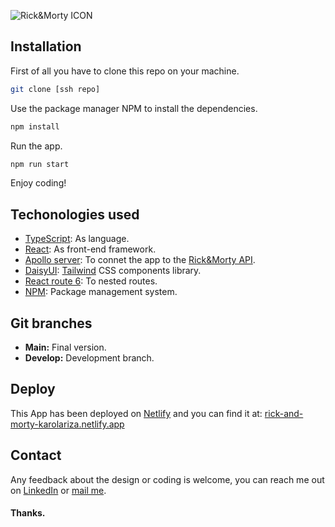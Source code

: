 ![Rick&Morty ICON]([https://drive.google.com/file/d/1VOAB1xFbuwHIDuLjdIoj023oAe0x2sSI/view?usp=sharing](https://www.pngmart.com/files/3/Rick-And-Morty-PNG-Pic.png))

## Installation

First of all you have to clone this repo on your machine.

```bash
git clone [ssh repo]
```

Use the package manager NPM to install the dependencies.

```bash
npm install
```

Run the app.

```bash
npm run start
```

Enjoy coding! 

## Techonologies used

- [TypeScript](https://www.typescriptlang.org/): As language.
- [React](https://reactjs.org/): As front-end framework. 
- [Apollo server](https://www.apollographql.com/docs/apollo-server/): To connet the app to the [Rick&Morty API](https://rickandmortyapi.com/). 
- [DaisyUI](https://daisyui.com/):  [Tailwind](https://tailwindcss.com/) CSS components library. 
- [React route 6](https://reactrouter.com/en/v6.3.0/getting-started/overview): To nested routes.
- [NPM](https://www.npmjs.com/): Package management system.

## Git branches
- **Main:** Final version. 
- **Develop:** Development branch.

## Deploy

This App has been deployed on [Netlify](https://www.netlify.com/) and you can find it at: [rick-and-morty-karolariza.netlify.app](https://rick-and-morty-karolariza.netlify.app/)

## Contact

Any feedback about the design or coding is welcome, you can reach me out on [LinkedIn](https://www.linkedin.com/in/karolarizag/) or [mail me](mailto:karolarizadev@gmail.com).

#### Thanks. 
